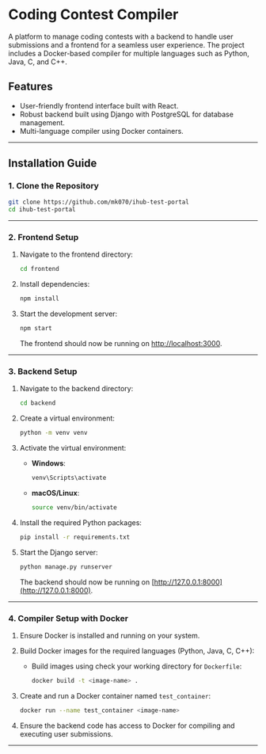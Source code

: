 
# Coding Contest Compiler

A platform to manage coding contests with a backend to handle user submissions and a frontend for a seamless user experience. The project includes a Docker-based compiler for multiple languages such as Python, Java, C, and C++.

## Features
- User-friendly frontend interface built with React.
- Robust backend built using Django with PostgreSQL for database management.
- Multi-language compiler using Docker containers.

---

## Installation Guide

### 1. Clone the Repository
```bash
git clone https://github.com/mk070/ihub-test-portal
cd ihub-test-portal
```

---

### 2. Frontend Setup
1. Navigate to the frontend directory:
   ```bash
   cd frontend
   ```

2. Install dependencies:
   ```bash
   npm install
   ```

3. Start the development server:
   ```bash
   npm start
   ```

   The frontend should now be running on [http://localhost:3000](http://localhost:3000).

---

### 3. Backend Setup
1. Navigate to the backend directory:
   ```bash
   cd backend
   ```

2. Create a virtual environment:
   ```bash
   python -m venv venv
   ```

3. Activate the virtual environment:

   - **Windows**:
     ```bash
     venv\Scripts\activate
     ```
   - **macOS/Linux**:
     ```bash
     source venv/bin/activate
     ```

4. Install the required Python packages:
   ```bash
   pip install -r requirements.txt
   ```


5. Start the Django server:
   ```bash
   python manage.py runserver
   ```

   The backend should now be running on [http://127.0.0.1:8000](http://127.0.0.1:8000).

---

### 4. Compiler Setup with Docker
1. Ensure Docker is installed and running on your system.

2. Build Docker images for the required languages (Python, Java, C, C++):

   - Build images using check your working directory for `Dockerfile`:
     ```bash
     docker build -t <image-name> .
     ```

3. Create and run a Docker container named `test_container`:
   ```bash
   docker run --name test_container <image-name>
   ```

4. Ensure the backend code has access to Docker for compiling and executing user submissions.

---
